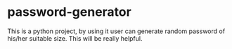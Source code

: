 # password-generator
This is a python project, by using it user can generate random password of his/her suitable size.
This will be really helpful.
